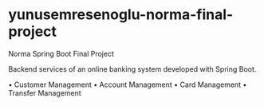 # yunusemresenoglu-norma-final-project
Norma Spring Boot Final Project

 Backend services of an online banking system developed with Spring Boot.  

•	Customer Management •	Account Management •	Card Management •	Transfer Management
